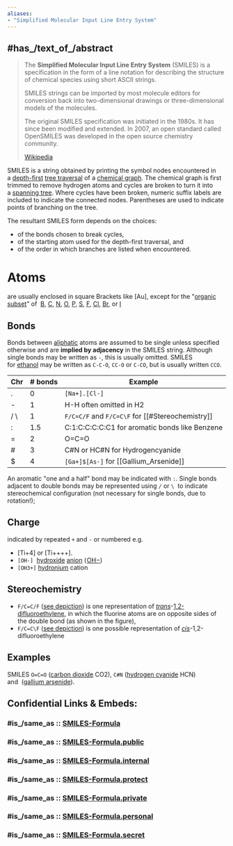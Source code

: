 ```yaml
---
aliases:
- "Simplified Molecular Input Line Entry System"
---
```


## #has_/text_of_/abstract 

> The **Simplified Molecular Input Line Entry System** (SMILES) is a specification in the form of 
> a line notation for describing the structure of chemical species using short ASCII strings. 
> 
> SMILES strings can be imported by most molecule editors 
> for conversion back into two-dimensional drawings 
> or three-dimensional models of the molecules.
>
> The original SMILES specification was initiated in the 1980s. 
> It has since been modified and extended. 
> In 2007, an open standard called OpenSMILES was developed 
> in the open source chemistry community.
>
> [Wikipedia](https://en.wikipedia.org/wiki/Simplified%20Molecular%20Input%20Line%20Entry%20System) 


SMILES is a string obtained by printing the symbol nodes encountered in a [depth-first](https://en.wikipedia.org/wiki/Depth-first_search "Depth-first search") [tree traversal](https://en.wikipedia.org/wiki/Tree_traversal "Tree traversal") of a [chemical graph](https://en.wikipedia.org/wiki/Chemical_graph "Chemical graph"). The chemical graph is first trimmed to remove hydrogen atoms and cycles are broken to turn it into a [spanning tree](https://en.wikipedia.org/wiki/Spanning_tree_\(mathematics\) "Spanning tree (mathematics)"). Where cycles have been broken, numeric suffix labels are included to indicate the connected nodes. Parentheses are used to indicate points of branching on the tree.

The resultant SMILES form depends on the choices:

- of the bonds chosen to break cycles,
- of the starting atom used for the depth-first traversal, and
- of the order in which branches are listed when encountered.

# Atoms 

are usually enclosed in square Brackets like [Au], except for the "[organic subset](https://en.wikipedia.org/wiki/CHON "CHON")" of 
[B](https://en.wikipedia.org/wiki/Boron "Boron"), [C](https://en.wikipedia.org/wiki/Carbon "Carbon"), [N](https://en.wikipedia.org/wiki/Nitrogen "Nitrogen"), [O](https://en.wikipedia.org/wiki/Oxygen "Oxygen"), [P](https://en.wikipedia.org/wiki/Phosphorus "Phosphorus"), [S](https://en.wikipedia.org/wiki/Sulfur "Sulfur"), [F](https://en.wikipedia.org/wiki/Fluorine "Fluorine"), [Cl](https://en.wikipedia.org/wiki/Chlorine "Chlorine"), [Br](https://en.wikipedia.org/wiki/Bromine "Bromine"), or [I](https://en.wikipedia.org/wiki/Iodine "Iodine") 

## Bonds 

Bonds between [aliphatic](https://en.wikipedia.org/wiki/Aliphatic_compound "Aliphatic compound") atoms are assumed to be single unless specified otherwise 
and are __implied by adjacency__ in the SMILES string. 
Although single bonds may be written as `-`, this is usually omitted. 
SMILES for [ethanol](https://en.wikipedia.org/wiki/Ethanol "Ethanol") may be written as `C-C-O`, `CC-O` or `C-CO`, but is usually written `CCO`.

| Chr | # bonds | Example                                          |
| --- | ------- | ------------------------------------------------ |
| .   | 0       | `[Na+].[Cl-]`                                    |
| -   | 1       | H-H often omitted in H2                          |
| / \ | 1       | `F/C=C/F` and `F/C=C\F` for [[#Stereochemistry]] |
| :   | 1.5     | C:1:C:C:C:C:C1 for aromatic bonds like Benzene   |
| =   | 2       | O=C=O                                            |
| #   | 3       | C#N or HC#N for Hydrogencyanide                  |
| $   | 4       | `[Ga+]$[As-]` for [[Gallium_Arsenide]]           |

An aromatic "one and a half" bond may be indicated with `:`.
Single bonds adjacent to double bonds may be represented using `/` or `\` 
to indicate stereochemical configuration (not necessary for single bonds, due to rotation!);

## Charge 

indicated by repeated `+` and  `-` 
or numbered e.g. 
- [Ti+4] or [Ti++++]. 
- `[OH-]`  [hydroxide](https://en.wikipedia.org/wiki/Hydroxide "Hydroxide") [anion](https://en.wikipedia.org/wiki/Anion "Anion") ( [OH−](https://en.wikipedia.org/wiki/Hydroxide "Hydroxide")) 
- `[OH3+]` [hydronium](https://en.wikipedia.org/wiki/Hydronium "Hydronium") cation 

## Stereochemistry 

- `F/C=C/F` ([see depiction](https://web.archive.org/web/20130522072357/http://www.daylight.com/daycgi/depict?462f433d432f46)) is one representation of _[trans](https://en.wikipedia.org/wiki/Trans_isomer "Trans isomer")_-[1,2-difluoroethylene](https://en.wikipedia.org/wiki/1,2-difluoroethylene "1,2-difluoroethylene"), 
  in which the fluorine atoms are on opposite sides of the double bond (as shown in the figure), 
- `F/C=C\F` ([see depiction](https://web.archive.org/web/20130522074206/http://www.daylight.com/daycgi/depict?462f433d435c46)) is one possible representation of _[cis](https://en.wikipedia.org/wiki/Cis-trans_isomerism "Cis-trans isomerism")_-1,2-difluoroethylene

## Examples 

SMILES `O=C=O` ([carbon dioxide](https://en.wikipedia.org/wiki/Carbon_dioxide "Carbon dioxide") CO2), `C#N` ([hydrogen cyanide](https://en.wikipedia.org/wiki/Hydrogen_cyanide "Hydrogen cyanide") HCN) and  ([gallium arsenide](https://en.wikipedia.org/wiki/Gallium_arsenide "Gallium arsenide")).


## Confidential Links & Embeds: 

### #is_/same_as :: [SMILES-Formula](/_Standards/Chemistry/SMILES-Formula.md) 

### #is_/same_as :: [SMILES-Formula.public](/_public/Chemistry/SMILES-Formula.public.md) 

### #is_/same_as :: [SMILES-Formula.internal](/_internal/Chemistry/SMILES-Formula.internal.md) 

### #is_/same_as :: [SMILES-Formula.protect](/_protect/Chemistry/SMILES-Formula.protect.md) 

### #is_/same_as :: [SMILES-Formula.private](/_private/Chemistry/SMILES-Formula.private.md) 

### #is_/same_as :: [SMILES-Formula.personal](/_personal/Chemistry/SMILES-Formula.personal.md) 

### #is_/same_as :: [SMILES-Formula.secret](/_secret/Chemistry/SMILES-Formula.secret.md)

